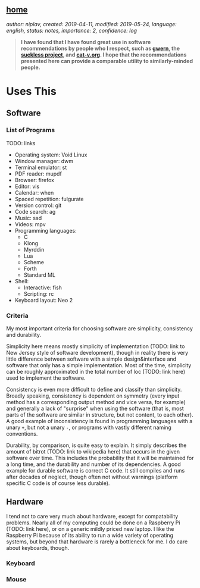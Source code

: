[home](./index.md)
------------------

*author: niplav, created: 2019-04-11, modified: 2019-05-24, language: english, status: notes, importance: 2, confidence: log*

> __I have found that I have found great use in software
> recommendations by people who I respect, such as
> [gwern](https://www.gwern.net/Links#uses-this), the
> [suckless project](https://suckless.org/rocks/), and
> [cat-v.org](http://harmful.cat-v.org/software/). I hope that the
> recommendations presented here can provide a comparable utility to
> similarly-minded people.__

Uses This
=========

Software
--------

### List of Programs

TODO: links

* Operating system: Void Linux
* Window manager: dwm
* Terminal emulator: st
* PDF reader: mupdf
* Browser: firefox
* Editor: vis
* Calendar: when
* Spaced repetition: fulgurate
* Version control: git
* Code search: ag
* Music: sad
* Videos: mpv
* Programming languages:
	* C
	* Klong
	* Myrddin
	* Lua
	* Scheme
	* Forth
	* Standard ML
* Shell:
	* Interactive: fish
	* Scripting: rc
* Keyboard layout: Neo 2

### Criteria

My most important criteria for choosing software are simplicity,
consistency and durability.

Simplicity here means mostly simplicity of implementation (TODO: link to
New Jersey style of software development), though in reality there is
very little difference between software with a simple design&interface
and software that only has a simple implementation. Most of the time,
simplicity can be roughly approximated in the total number of loc (TODO:
link here) used to implement the software.

Consistency is even more difficult to define and classify than simplicity.
Broadly speaking, consistency is dependent on symmetry (every input
method has a corresponding output method and vice versa, for example)
and generally a lack of "surprise" when using the software (that is,
most parts of the software are similar in structure, but not content,
to each other). A good example of inconsistency is found in programming
languages with a unary `+`, but not a unary `-`, or programs with vastly
different naming conventions.

Durability, by comparison, is quite easy to explain. It simply describes
the amount of bitrot (TODO: link to wikipedia here) that occurs in
the given software over time. This includes the probability that it
will be maintained for a long time, and the durability and number
of its dependencies. A good example for durable software is correct
C code. It still compiles and runs after decades of neglect, though
often not without warnings (platform specific C code is of course
less durable).

Hardware
--------

I tend not to care very much about hardware, except for compatability
problems. Nearly all of my computing could be done on a Raspberry Pi
(TODO: link here), or on a generic mildly priced new laptop. I like the
Raspberry Pi because of its ability to run a wide variety of operating
systems, but beyond that hardware is rarely a bottleneck for me. I do
care about keyboards, though.

### Keyboard

### Mouse
